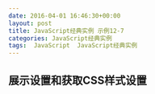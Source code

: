 ```yaml
---
date: 2016-04-01 16:46:30+00:00
layout: post
title: JavaScript经典实例 示例12-7
categories: JavaScript经典实例
tags:  JavaScript  JavaScript经典实例
---
```


展示设置和获取CSS样式设置
----------------

<html>
    <head>
        <title>Changing style</title>
        <meta charset="utf-8" />
        <style type="text/css">
            #elem
            {
                width: 200px;
                background-color: lime;
            }
            
        </style>
        <script type="text/javascript">
            function getStyle(elem, cssprop, cssprop2) {
                
                // IE
                if (elem.currentStyle) {
                    return elem.currentStyle[cssprop];
                
                // 其他浏览器
                } else if (document.defaultView && document.defaultView.getComputedStyle) {
                    return document.defaultView.getComputedStyle(elem, null).getPropertyValue(cssprop2);
                
                // 备用方案
                } else {
                    return null;
                }
                
            }
            
            window.onload = function() {
                
                // 设置和访问样式属性
                var elem = document.getElementById('elem'),
                    color = getStyle(elem, 'backgroundColor', 'background-color');
                
                alert(color); // rgb(0, 255, 0)
                elem.style.width = '500px';
                elem.style.backgroundColor = 'yellow';
                alert(elem.style.width); // 500px
                alert(elem.style.backgroundColor); // yellow
                
                // 数组表示法
                elem.style['fontFamily'] = 'Courier';
                
                // 展示覆盖属性
                var style = elem.getAttribute('style');
                
                alert(style); // 应该显示color: purple; width: 500px; background-color: yellow;
                elem.setAttribute('style', 'height: 100px');
                style = elem.getAttribute('style');
                alert(style); // 现在只显示高度，重置样式
                
                var font = getStyle(elem, 'fontFamily', 'font-family');
                
                alert(font); // 默认的字体
            }
            
        </script>
    </head>
    <body>
        <div id="elem" style="color: purple">
            testing
        </div>
    </body>
</html>

源码如下：

{% highlight yaml %} 
<!DOCTYPE html>
<html>
    <head>
        <title>Changing style</title>
        <meta charset="utf-8" />
        <style type="text/css">
            #elem
            {
                width: 200px;
                background-color: lime;
            }
            
        </style>
        <script type="text/javascript">
            function getStyle(elem, cssprop, cssprop2) {
                
                // IE
                if (elem.currentStyle) {
                    return elem.currentStyle[cssprop];
                
                // 其他浏览器
                } else if (document.defaultView && document.defaultView.getComputedStyle) {
                    return document.defaultView.getComputedStyle(elem, null).getPropertyValue(cssprop2);
                
                // 备用方案
                } else {
                    return null;
                }
                
            }
            
            window.onload = function() {
                
                // 设置和访问样式属性
                var elem = document.getElementById('elem'),
                    color = getStyle(elem, 'backgroundColor', 'background-color');
                
                alert(color); // rgb(0, 255, 0)
                elem.style.width = '500px';
                elem.style.backgroundColor = 'yellow';
                alert(elem.style.width); // 500px
                alert(elem.style.backgroundColor); // yellow
                
                // 数组表示法
                elem.style['fontFamily'] = 'Courier';
                
                // 展示覆盖属性
                var style = elem.getAttribute('style');
                
                alert(style); // 应该显示color: purple; width: 500px; background-color: yellow;
                elem.setAttribute('style', 'height: 100px');
                style = elem.getAttribute('style');
                alert(style); // 现在只显示高度，重置样式
                
                var font = getStyle(elem, 'fontFamily', 'font-family');
                
                alert(font); // 默认的字体
            }
            
        </script>
    </head>
    <body>
        <div id="elem" style="color: purple">
            testing
        </div>
    </body>
</html>
{% endhighlight %}

